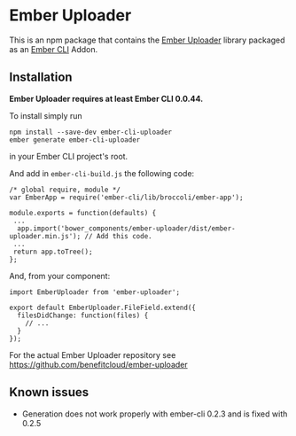 #  Ember Uploader

This is an npm package that contains the [Ember Uploader](https://github.com/benefitcloud/ember-uploader) library
packaged as an [Ember CLI](https://github.com/stefanpenner/ember-cli) Addon.

## Installation

**Ember Uploader requires at least Ember CLI 0.0.44.**

To install simply run

```
npm install --save-dev ember-cli-uploader
ember generate ember-cli-uploader
```
in your Ember CLI project's root.


And add in `ember-cli-build.js` the following code:

```
/* global require, module */
var EmberApp = require('ember-cli/lib/broccoli/ember-app');

module.exports = function(defaults) {
 ...
  app.import('bower_components/ember-uploader/dist/ember-uploader.min.js'); // Add this code.
 ...
 return app.toTree();
};
```

And, from your component:

````
import EmberUploader from 'ember-uploader';

export default EmberUploader.FileField.extend({
  filesDidChange: function(files) {
    // ...
  }
});
````

For the actual Ember Uploader repository see
https://github.com/benefitcloud/ember-uploader

## Known issues

* Generation does not work properly with ember-cli 0.2.3 and is fixed with 0.2.5
